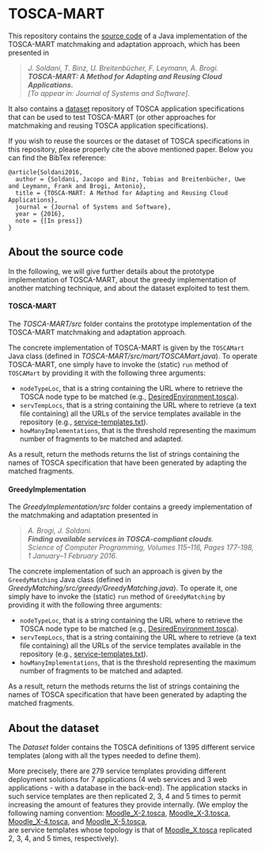 # TOSCA-MART
This repository contains the [source code](https://github.com/jacopogiallo/TOSCA-MART/blob/master/README.md#source) of a Java implementation of the TOSCA-MART matchmaking and adaptation approach, which has been presented in 
> _J. Soldani, T. Binz, U. Breitenbücher, F. Leymann, A. Brogi. <br>
> **TOSCA-MART: A Method for Adapting and Reusing Cloud Applications.** <br>
> [To appear in: Journal of Systems and Software]._ 

It also contains a [dataset](https://github.com/jacopogiallo/TOSCA-MART#dataset) repository of TOSCA application specifications that can be used to test TOSCA-MART (or other approaches for matchmaking and reusing TOSCA application specifications). 

If you wish to reuse the sources or the dataset of TOSCA specifications in this repository, please properly 
cite the above mentioned paper. Below you can find the BibTex reference:
```
@article{Soldani2016,
  author = {Soldani, Jacopo and Binz, Tobias and Breitenbücher, Uwe and Leymann, Frank and Brogi, Antonio},
  title = {TOSCA-MART: A Method for Adapting and Reusing Cloud Applications},
  journal = {Journal of Systems and Software},
  year = {2016},
  note = {[In press]}
}
```

## <a name="source"></a> About the source code
In the following, we will give further details about the prototype implementation of TOSCA-MART, about the greedy
implementation of another matching technique, and about the dataset exploited to test them. 

#### TOSCA-MART
The _TOSCA-MART/src_ folder contains the prototype implementation of the TOSCA-MART matchmaking and adaptation approach. 

The concrete implementation of TOSCA-MART is given by the ```TOSCAMart``` Java class (defined in
_TOSCA-MART/src/mart/TOSCAMart.java_). To operate TOSCA-MART, one simply have to invoke the (static) ```run``` method of ```TOSCAMart``` by providing it with the
following three arguments:
- ```nodeTypeLoc```, that is a string containing the URL where to retrieve the TOSCA node type to be matched (e.g., [DesiredEnvironment.tosca](https://raw.githubusercontent.com/jacopogiallo/TOSCA-MART/master/Dataset/NodeTypes/DesiredEnvironment.tosca)).
- ```servTempLocs```, that is a string containing the URL where to retrieve (a text file containing) all the URLs of the service templates available in the repository (e.g., [service-templates.txt](https://raw.githubusercontent.com/jacopogiallo/TOSCA-MART/master/Dataset/ServiceTemplates/service-templates.txt)). 
- ```howManyImplementations```, that is the threshold representing the maximum number of fragments to be matched and adapted.

As a result, return the methods returns the list of strings containing the names of TOSCA specification that have been generated by adapting the matched fragments.

#### GreedyImplementation
The _GreedyImplementation/src_ folder contains a greedy implementation of the matchmaking and adaptation presented in 
> _A. Brogi, J. Soldani. <br> 
> **Finding available services in TOSCA-compliant clouds**. <br> 
> Science of Computer Programming, Volumes 115–116, Pages 177-198, 1 January–1 February 2016_.

The concrete implementation of such an approach is given by the ```GreedyMatching``` Java class (defined in _GreedyMatching/src/greedy/GreedyMatching.java_). To operate it, one simply have to invoke the (static) ```run``` method of ```GreedyMatching``` by providing it with the following three arguments:
- ```nodeTypeLoc```, that is a string containing the URL where to retrieve the TOSCA node type to be matched (e.g., [DesiredEnvironment.tosca](https://raw.githubusercontent.com/jacopogiallo/TOSCA-MART/master/Dataset/NodeTypes/DesiredEnvironment.tosca)).
- ```servTempLocs```, that is a string containing the URL where to retrieve (a text file containing) all the URLs of the service templates available in the repository (e.g., [service-templates.txt](https://raw.githubusercontent.com/jacopogiallo/TOSCA-MART/master/Dataset/ServiceTemplates/service-templates.txt)).
- ```howManyImplementations```, that is the threshold representing the maximum number of fragments to be matched and adapted.

As a result, return the methods returns the list of strings containing the names of TOSCA specification that have been generated by adapting the matched fragments.

## <a name="dataset"></a> About the dataset
The _Dataset_ folder contains the TOSCA definitions of 1395 different service templates (along with all the types needed to define them). 

More precisely, there are 279 service templates providing different deployment solutions for 7 applications (4 web services and 3 web applications - with a database in the back-end).
The application stacks in such service templates are then replicated 2, 3, 4 and 5 times to permit increasing the amount of features they provide internally. (We employ the following naming convention:
[Moodle_X-2.tosca](https://raw.githubusercontent.com/jacopogiallo/TOSCA-MART/master/Dataset/ServiceTemplates/Moodle_X-2.tosca), 
[Moodle_X-3.tosca](https://raw.githubusercontent.com/jacopogiallo/TOSCA-MART/master/Dataset/ServiceTemplates/Moodle_X-3.tosca), 
[Moodle_X-4.tosca](https://raw.githubusercontent.com/jacopogiallo/TOSCA-MART/master/Dataset/ServiceTemplates/Moodle_X-4.tosca), and
[Moodle_X-5.tosca](https://raw.githubusercontent.com/jacopogiallo/TOSCA-MART/master/Dataset/ServiceTemplates/Moodle_X-5.tosca),  
are service templates whose topology is that of [Moodle_X.tosca](https://raw.githubusercontent.com/jacopogiallo/TOSCA-MART/master/Dataset/ServiceTemplates/Moodle_X.tosca) replicated 2, 3, 4, and 5 times, respectively).
